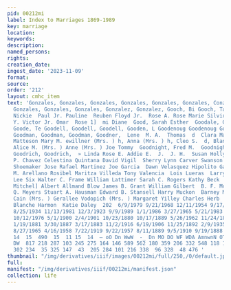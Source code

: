 ```yaml
---
pid: 00212mi
label: Index to Marriages 1869-1989
key: marriage
location: 
keywords: 
description: 
named_persons: 
rights: 
creation_date: 
ingest_date: '2023-11-09'
format: 
source: 
order: '212'
layout: cmhc_item
text: 'Gonzales, Gonzales, Gonzales, Gonzales, Gonzales, Gonzales, Conzales, Gonzales,
  Gonzales, Gonzales, Gonzales, Gonzalez, Gonzalez, Gooch, Bi Gooch, Ta  Michael Roger
  Nickie  Paul Jr. Pauline  Reuben Floyd Jr.  Rose A. Rose Marie Silviria Timmy Valerie
  Y. Victor Jr. Omar  Rose 1]  mi Diane  Good, Sarah Esther  Goodale, Goodall, Goodbarn,
  Goode, Te Goodell, Goodell, Goodell, Gooden, L Goodenoug Goodenoug Goodfrien Goodier,
  Goodman, Goodman, Goodman, Goodner,  Lene  M. A.  Thomas  d  Clara Matteson Jennie
  Matteson Mary M. ewillner (Mrs. ) h, Anna (Mrs. ) h, Cleo S.  d, Blanche Elizabeth
  Alice M. (Mrs. ) Anne (Mrs. ) Joe Tommy  Goodnight, Fred M.  Goodnight Goodrich,
  Goodrich, Goodrich,  » Linda Rose E. Addie E.  J.  J. H.  Susan Holly Bradley Pablo
  P. Chavez Celestina Quintana David Vigil  Sherry Lynn Carver Swanson Westley E.
  Shoemaker Jose Rafael Martinez Joe Garcia  Dawn Velasquez Hipolito Garza  Diana
  M. Arellano Rosibel Maritza Villeda Tony Valencia  Lois Lueras  Larry LaCome  Ralphus
  Lee Six Walter C. Frame William Lattimer Sarah C. Rogers Kathy Beck  John Clarke
  Mitchel] Albert Allmand Blow James B. Grant William Gilbert  B. F. McNaughton Wildman
  Q. Meyers Stuart A. Hausman Edward B. Stansell Harry Muckon  Barney McMahon  Agnes
  Cain (Mrs. ) Gerallee Vodopich (Mrs. ) Margaret Yilley Charles Herb  George E. Brooks
  Blanche Harmon  Katie Daley  202  6/9/1979 9/21/1968 12/11/1954 9/17/1960 10/13/1973
  8/25/1934 11/13/1981 12/3/1923 9/9/1989 1/1/1986 3/27/1965 5/21/1983 2/12/1929 1/4/1958
  10/12/1976 5/1/1900 2/4/1901 10/23/1880 10/17/1889 5/26/1962 11/24/1886 2/16/1885
  1/19/1881 3/30/1887 3/17/1883 11/2/1916 6/19/1906 11/25/1892 2/9/1935 4/17/1882
  8/27/1965 4/16/1958 7/22/1919 9/22/1957 8/11/1889 9/5/1910 9/19/1888  14 12  10
  14  15  490  15  11 15  14  — oO Dn WwW  -_ Dn MO DO WF WDA AmnwnN OTD DW WO WO
  DW  817 218 287 103 245 275 164 146 589 562 180 359 206 332 548 118 139  23  67  222
  302 234  35 325 147  43  205 284 101 216 338  96 328  48 476 '
thumbnail: "/img/derivatives/iiif/images/00212mi/full/250,/0/default.jpg"
full: 
manifest: "/img/derivatives/iiif/00212mi/manifest.json"
collection: life
---
```

